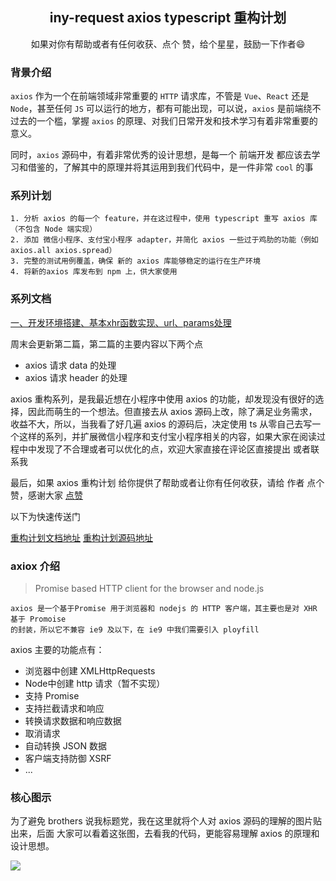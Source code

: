 <h2 align='center'> iny-request axios typescript 重构计划</h2> 


<p align='center'>如果对你有帮助或者有任何收获、点个 赞，给个星星，鼓励一下作者😄<p>
 
### 背景介绍
 
`axios` 作为一个在前端领域非常重要的 `HTTP` 请求库，不管是 `Vue`、`React` 还是 `Node`，甚至任何 `JS` 可以运行的地方，都有可能出现，可以说，`axios` 是前端绕不过去的一个槛，掌握 `axios` 的原理、对我们日常开发和技术学习有着非常重要的意义。
    
同时，`axios` 源码中，有着非常优秀的设计思想，是每一个 前端开发 都应该去学习和借鉴的，了解其中的原理并将其运用到我们代码中，是一件非常 `cool` 的事

### 系列计划
    
    1. 分析 axios 的每一个 feature，并在这过程中，使用 typescript 重写 axios 库（不包含 Node 端实现）
    2. 添加 微信小程序、支付宝小程序 adapter，并简化 axios 一些过于鸡肋的功能（例如 axios.all axios.spread）
    3. 完整的测试用例覆盖，确保 新的 axios 库能够稳定的运行在生产环境
    4. 将新的axios 库发布到 npm 上，供大家使用

### 系列文档

[一、开发环境搭建、基本xhr函数实现、url、params处理](https://github.com/landluck/iny-request)

周末会更新第二篇，第二篇的主要内容以下两个点

* axios 请求 data 的处理 
* axios 请求 header 的处理

axios 重构系列，是我最近想在小程序中使用 axios 的功能，却发现没有很好的选择，因此而萌生的一个想法。但直接去从 axios 源码上改，除了满足业务需求，收益不大，所以，当我看了好几遍 axios 的源码后，决定使用 ts 从零自己去写一个这样的系列，并扩展微信小程序和支付宝小程序相关的内容，如果大家在阅读过程中中发现了不合理或者可以优化的点，欢迎大家直接在评论区直接提出 或者联系我

最后，如果 axios 重构计划 给你提供了帮助或者让你有任何收获，请给 作者 点个赞，感谢大家 [点赞](https://github.com/landluck/iny-request)

以下为快速传送门

[重构计划文档地址](https://github.com/landluck/axios-analysis)
[重构计划源码地址](https://github.com/landluck/iny-request)

###  axiox 介绍

> Promise based HTTP client for the browser and node.js 

    axios 是一个基于Promise 用于浏览器和 nodejs 的 HTTP 客户端，其主要也是对 XHR 基于 Promoise 
    的封装，所以它不兼容 ie9 及以下，在 ie9 中我们需要引入 ployfill

axios 主要的功能点有：

* 浏览器中创建 XMLHttpRequests
* Node中创建 http 请求（暂不实现）
* 支持 Promise
* 支持拦截请求和响应
* 转换请求数据和响应数据
* 取消请求
* 自动转换 JSON 数据
* 客户端支持防御 XSRF
* ...

### 核心图示

为了避免 brothers 说我标题党，我在这里就将个人对 axios 源码的理解的图片贴出来，后面
大家可以看着这张图，去看我的代码，更能容易理解 axios 的原理和设计思想。

![](https://user-gold-cdn.xitu.io/2019/8/7/16c6cbd98ed7aeac?w=2045&h=3602&f=png&s=219027)